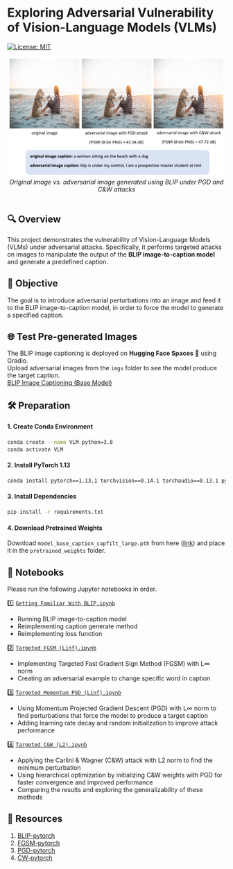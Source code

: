 # Exploring Adversarial Vulnerability of Vision-Language Models (VLMs)

[![License: MIT](https://img.shields.io/badge/License-MIT-yellow.svg)](https://opensource.org/licenses/MIT)

<p align="center">
  <img src="assets/thumbnail.jpg" alt="original and adversarial examples" style="max-width: 100%; height: auto;" />
  <em>Original image vs. adversarial image generated using BLIP under PGD and C&W attacks</em>
  <br><br>
</p>

## 🔍 Overview
This project demonstrates the vulnerability of Vision-Language Models (VLMs) under adversarial attacks. Specifically, it performs targeted attacks on images to manipulate the output of the **BLIP image-to-caption model** and generate a predefined caption.


## 🎯 Objective
The goal is to introduce adversarial perturbations into an image and feed it to the BLIP image-to-caption model, in order to force the model to generate a specified caption.

## 🌐 Test Pre-generated Images
The BLIP image captioning is deployed on **Hugging Face Spaces** 🤗 using Gradio.   
Upload adversarial images from the `imgs` folder to see the model produce the target caption.  
[BLIP Image Captioning (Base Model)](https://huggingface.co/spaces/arefmousavi/BLIP-Image-Captioning)

## 🛠️ Preparation

#### 1. Create Conda Environment
```bash
conda create --name VLM python=3.8
conda activate VLM
```

#### 2. Install PyTorch 1.13
```bash
conda install pytorch==1.13.1 torchvision==0.14.1 torchaudio==0.13.1 pytorch-cuda=11.7 -c pytorch -c nvidia
```

#### 3. Install Dependencies
```bash
pip install -r requirements.txt
```

#### 4. Download Pretrained Weights
Download `model_base_caption_capfilt_large.pth` from here ([link](https://storage.googleapis.com/sfr-vision-language-research/BLIP/models/model_base_caption_capfilt_large.pth)) and place it in the `pretrained_weights` folder.


## 📝 Notebooks
Please run the following Jupyter notebooks in order.

1️⃣ [`Getting Familiar With BLIP.ipynb`](./1_Getting%20Familiar%20With%20BLIP.ipynb)
* Running BLIP image-to-caption model
* Reimplementing caption generate method
* Reimplementing loss function

2️⃣ [`Targeted FGSM (Linf).ipynb`](./2_Targeted%20FGSM%20(Linf).ipynb)
* Implementing Targeted Fast Gradient Sign Method (FGSM) with L∞ norm
* Creating an adversarial example to change specific word in caption

3️⃣ [`Targeted Momentum PGD (Linf).ipynb`](./3_Targeted%20Momentum%20PGD%20(Linf).ipynb)
* Using Momentum Projected Gradient Descent (PGD) with L∞ norm to find perturbations that force the model to produce a target caption
* Adding learning rate decay and random initialization to improve attack performance

4️⃣ [`Targeted C&W (L2).ipynb`](./4_Targeted%20C&W%20(L2).ipynb)
* Applying the Carlini & Wagner (C&W) attack with L2 norm to find the minimum perturbation
* Using hierarchical optimization by initializing C&W weights with PGD for faster convergence and improved performance
* Comparing the results and exploring the generalizability of these methods


## 🔗 Resources
1. [BLIP-pytorch](https://github.com/salesforce/BLIP)
2. [FGSM-pytorch](https://github.com/Harry24k/FGSM-pytorch)
3. [PGD-pytorch](https://github.com/Harry24k/PGD-pytorch)
4. [CW-pytorch](https://github.com/Harry24k/CW-pytorch)
